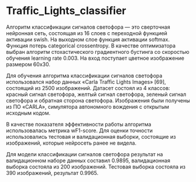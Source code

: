 # Traffic_Lights_classifier

Алгоритм классификации сигналов светофора — это сверточная нейронная сеть, состоящая из 16 слоев с переходной функцией активации swish. На выходном слое функция активации softmax. Функция потерь categorical crossentropy. В качестве оптимизатора выбран алгоритм стохастического градиентного бустинга со скоростью обучения learning rate 0.003. На вход поступает цветное изображение размером 60х30.

Для обучения алгоритма классификации сигналов светофора использовался набор данных «Carla Traffic Lights Images» [69], состоящий из 2500 изображений. Датасет состоял из 4 классов: красный сигнал светофора, желтый сигнал светофора, зеленый сигнал светофора и обратная сторона светофора. Изображения были получены из ПО «CARLA», симулятора автономного вождения с открытым исходным кодом.

В качестве показателя эффективности работы алгоритма использовалась метрика wF1-score. Для оценки точности использовались тестовая и валидационная выборки, состоящие из изображений, которые нейросеть ранее не видела. 

Для модели классификации сигналов светофора результат на валидационном наборе данных составил 0.9895, валидационная выборка состояла из 200 изображений. Тестовая выборка состояла из 390 изображений, результат 0.9965. 
